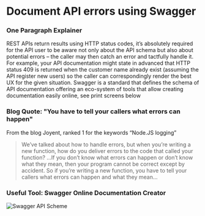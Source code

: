 # Document API errors using Swagger


### One Paragraph Explainer

REST APIs return results using HTTP status codes, it’s absolutely required for the API user to be aware not only about the API schema but also about potential errors – the caller may then catch an error and tactfully handle it. For example, your API documentation might state in advanced that HTTP status 409 is returned when the customer name already exist (assuming the API register new users) so the caller can correspondingly render the best UX for the given situation. Swagger is a standard that defines the schema of API documentation offering an eco-system of tools that allow creating documentation easily online, see print screens below

### Blog Quote: "You have to tell your callers what errors can happen"
From the blog Joyent, ranked 1 for the keywords “Node.JS logging”
 
 > We’ve talked about how to handle errors, but when you’re writing a new function, how do you deliver errors to the code that called your function? …If you don’t know what errors can happen or don’t know what they mean, then your program cannot be correct except by accident. So if you’re writing a new function, you have to tell your callers what errors can happen and what they mean…

 
 ### Useful Tool: Swagger Online Documentation Creator
![Swagger API Scheme](https://github.com/i0natan/nodebestpractices/blob/master/assets/images/swaggerDoc.png "API error handling")